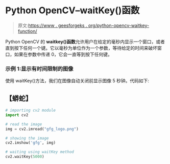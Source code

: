 # Python OpenCV–waitKey()函数

> 原文:[https://www . geesforgeks . org/python-opencv-waitkey-function/](https://www.geeksforgeeks.org/python-opencv-waitkey-function/)

Python OpenCV 的 **waitkey()函数**允许用户在给定的毫秒内显示一个窗口，或者直到按下任何一个键。它以毫秒为单位作为一个参数，等待给定的时间来破坏窗口，如果在参数中传递 0，它会一直等到按下任何键。

### 示例 1:显示有时间限制的图像

使用 waitKey()方法，我们在图像自动关闭前显示图像 5 秒钟。代码如下:

## 【蟒蛇】

```py
# importing cv2 module
import cv2

# read the image
img = cv2.imread("gfg_logo.png")

# showing the image
cv2.imshow('gfg', img)

# waiting using waitKey method
cv2.waitKey(5000)
```